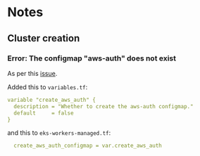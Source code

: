 # Notes

## Cluster creation

### Error: The configmap "aws-auth" does not exist

As per this [issue](https://github.com/terraform-aws-modules/terraform-aws-eks/issues/2009).

Added this to `variables.tf`:

```yaml
variable "create_aws_auth" {
  description = "Whether to create the aws-auth configmap."
  default     = false
}
```

and this to `eks-workers-managed.tf`:

```yaml
  create_aws_auth_configmap = var.create_aws_auth
```

